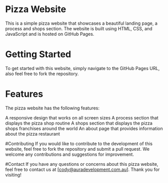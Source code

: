 # Pizza Website
This is a simple pizza website that showcases a beautiful landing page, a process and shops section. The website is built using HTML, CSS, and JavaScript and is hosted on GitHub Pages.

# Getting Started
To get started with this website, simply navigate to the GitHub Pages URL, also feel free to fork the repository.

# Features
The pizza website has the following features:

A responsive design that works on all screen sizes
A process section that displays the pizza shop routine
A shops section that displays the pizza shops franchises around the world
An about page that provides information about the pizza restaurant

#Contributing
If you would like to contribute to the development of this website, feel free to fork the repository and submit a pull request. We welcome any contributions and suggestions for improvement.

#Contact
If you have any questions or concerns about this pizza website, feel free to contact us at [cody@auradevelopment.com.au]. Thank you for visiting!
